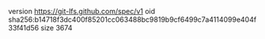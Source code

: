 version https://git-lfs.github.com/spec/v1
oid sha256:b14718f3dc400f85201cc063488bc9819b9cf6499c7a4114099e404f33f41d56
size 3674
